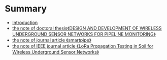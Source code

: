 # Summary

* [Introduction](README.md)
* [the note of doctoral thesis《DESIGN AND DEVELOPMENT OF WIRELESS UNDERGROUND SENSOR NETWORKS FOR PIPELINE MONITORING》](the-note-of-doctoral-thesisdesign-and-development-of-wireless-underground-sensor-networks-for-pipeline-monitoring.md)
* [the note of journal article 《smartpipe》](the-note-of-journal-article-smartpipe.md)
* [the note of IEEE journal article 《LoRa Propagation Testing in Soil for Wireless Underground Sensor Networks》](the-note-of-ieee-journal-article-lora-propagation-testing-in-soil-for-wireless-underground-sensor-networks.md)

